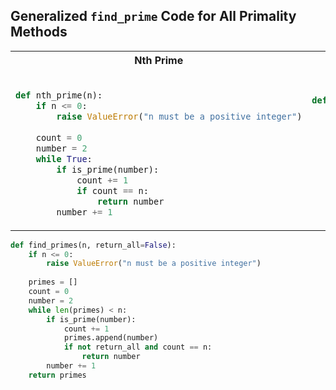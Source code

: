 

## Generalized `find_prime` Code for All Primality Methods

<table >
<tr>
<th>Nth Prime </th>
<th>List of N Primes</th>
</tr>
<tr>
<td>

```python

def nth_prime(n):
    if n <= 0:
        raise ValueError("n must be a positive integer")
    
    count = 0
    number = 2
    while True:
        if is_prime(number):
            count += 1
            if count == n:
                return number
        number += 1

```
</td>
<td>

```python

def all_n_primes_(n):
    if n <= 0:
        raise ValueError("n must be a positive integer")
    
    primes = []
    number = 2
    while len(primes) < n:
        if is_prime(number):
            primes.append(number)
        number += 1
    return primes


```
</td>
</tr>
</table>

```python
def find_primes(n, return_all=False):
    if n <= 0:
        raise ValueError("n must be a positive integer")
    
    primes = []
    count = 0
    number = 2
    while len(primes) < n:
        if is_prime(number):
            count += 1
            primes.append(number)
            if not return_all and count == n:
                return number
        number += 1
    return primes
```